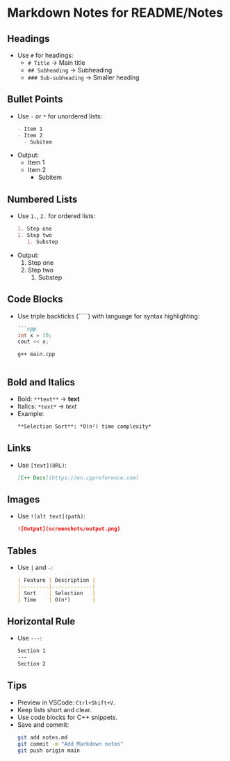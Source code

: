 # Markdown Notes for README/Notes

## Headings
- Use `#` for headings:
  - `# Title` → Main title
  - `## Subheading` → Subheading
  - `### Sub-subheading` → Smaller heading

## Bullet Points
- Use `-` or `*` for unordered lists:
  ```markdown
  - Item 1
  - Item 2
    - Subitem
  ```
- Output:
  - Item 1
  - Item 2
    - Subitem

## Numbered Lists
- Use `1.`, `2.` for ordered lists:
  ```markdown
  1. Step one
  2. Step two
     1. Substep
  ```
- Output:
  1. Step one
  2. Step two
     1. Substep

## Code Blocks
- Use triple backticks (`````) with language for syntax highlighting:
  ```markdown
  ```cpp
  int x = 10;
  cout << x;
  ```
  ```bash
  g++ main.cpp
  ```
  ```

## Bold and Italics
- Bold: `**text**` → **text**
- Italics: `*text*` → *text*
- Example:
  ```markdown
  **Selection Sort**: *O(n²) time complexity*
  ```

## Links
- Use `[text](URL)`:
  ```markdown
  [C++ Docs](https://en.cppreference.com)
  ```

## Images
- Use `![alt text](path)`:
  ```markdown
  ![Output](screenshots/output.png)
  ```

## Tables
- Use `|` and `-`:
  ```markdown
  | Feature | Description |
  |---------|-------------|
  | Sort    | Selection   |
  | Time    | O(n²)       |
  ```

## Horizontal Rule
- Use `---`:
  ```markdown
  Section 1
  ---
  Section 2
  ```

## Tips
- Preview in VSCode: `Ctrl+Shift+V`.
- Keep lists short and clear.
- Use code blocks for C++ snippets.
- Save and commit:
  ```bash
  git add notes.md
  git commit -m "Add Markdown notes"
  git push origin main
  ```